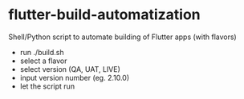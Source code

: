 # flutter-build-automatization
Shell/Python script to automate building of Flutter apps (with flavors)

- run ./build.sh
- select a flavor
- select version (QA, UAT, LIVE)
- input version number (eg. 2.10.0)
- let the script run
